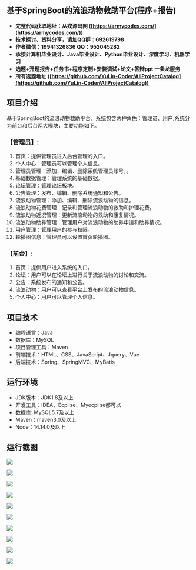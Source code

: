 ## 基于SpringBoot的流浪动物救助平台(程序+报告)

- <b>完整代码获取地址：从戎源码网 ([https://armycodes.com/](https://armycodes.com/))</b>
- <b>技术探讨、资料分享，请加QQ群：692619798</b> 
- <b>作者微信：19941326836  QQ：952045282</b> 
- <b>承接计算机毕业设计、Java毕业设计、Python毕业设计、深度学习、机器学习</b>
- <b>选题+开题报告+任务书+程序定制+安装调试+论文+答辩ppt 一条龙服务</b>
- <b>所有选题地址 ([https://github.com/YuLin-Coder/AllProjectCatalog](https://github.com/YuLin-Coder/AllProjectCatalog)) </b>
## 项目介绍
基于SpringBoot的流浪动物救助平台，系统包含两种角色：管理员、用户,系统分为前台和后台两大模块，主要功能如下。

### 【管理员】:
1. 首页：提供管理员进入后台管理的入口。
2. 个人中心：管理员可以管理个人信息。
3. 管理员管理：添加、编辑、删除系统管理员账号，。
4. 基础数据管理：管理系统的基础数据。
5. 论坛管理：管理论坛板块。
6. 公告管理：发布、编辑、删除系统通知和公告。
7. 流浪动物管理：添加、编辑、删除流浪动物的信息。
8. 流浪动物花费管理：记录和管理流浪动物的救助和护理花费。
9. 流浪动物近况管理：更新流浪动物的救助和康复情况。
10. 流浪动物助养管理：管理用户对流浪动物的助养申请和助养情况。
11. 用户管理：管理用户的参与权限。
12. 轮播图信息：管理员可以设置首页轮播图。

### 【前台】:
1. 首页：提供用户进入系统的入口。
2. 论坛：用户可以在论坛上进行关于流浪动物的讨论和交流。
3. 公告：系统发布的通知和公告。
4. 流浪动物：用户可以查看平台上发布的流浪动物信息。
5. 个人中心：用户可以管理个人信息。

## 项目技术
- 编程语言：Java
- 数据库：MySQL
- 项目管理工具：Maven
- 前端技术：HTML、CSS、JavaScript、Jquery、Vue
- 后端技术：Spring、SpringMVC、MyBatis

## 运行环境
- JDK版本：JDK1.8及以上
- 开发工具：IDEA、Ecplise、Myecplise都可以
- 数据库: MySQL5.7及以上
- Maven：maven3.0及以上
- Node：14.14.0及以上

## 运行截图
![](screenshot/1.png)

![](screenshot/2.png)

![](screenshot/3.png)

![](screenshot/4.png)

![](screenshot/5.png)

![](screenshot/6.png)

![](screenshot/7.png)

![](screenshot/8.png)

![](screenshot/9.png)

![](screenshot/10.png)
